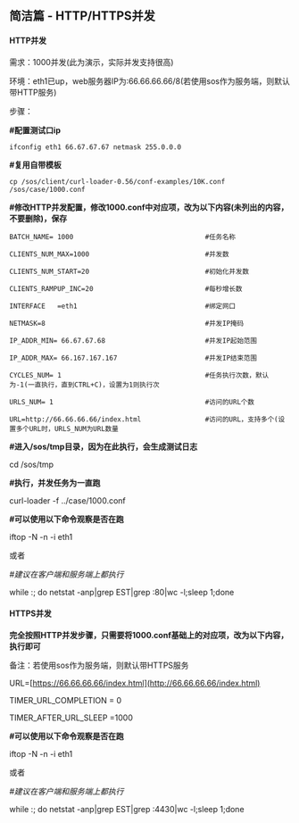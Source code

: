 ## 简洁篇 - HTTP/HTTPS并发

#### **HTTP并发**

需求：1000并发\(此为演示，实际并发支持很高\)

环境：eth1已up，web服务器IP为:66.66.66.66/8\(若使用sos作为服务端，则默认带HTTP服务\)

步骤：

**\#配置测试口ip**

`ifconfig eth1 66.67.67.67 netmask 255.0.0.0`

**\#复用自带模板**

`cp /sos/client/curl-loader-0.56/conf-examples/10K.conf /sos/case/1000.conf`

**\#修改HTTP并发配置，修改1000.conf中对应项，改为以下内容\(未列出的内容，不要删除\)，保存**

`BATCH_NAME= 1000                                 #任务名称`

`CLIENTS_NUM_MAX=1000                             #并发数`

`CLIENTS_NUM_START=20                             #初始化并发数`

`CLIENTS_RAMPUP_INC=20                            #每秒增长数`

`INTERFACE   =eth1                                #绑定网口`

`NETMASK=8                                        #并发IP掩码`

`IP_ADDR_MIN= 66.67.67.68                         #并发IP起始范围`

`IP_ADDR_MAX= 66.167.167.167                      #并发IP结束范围`

`CYCLES_NUM= 1                                    #任务执行次数，默认为-1(一直执行，直到CTRL+C)，设置为1则执行次`

`URLS_NUM= 1                                      #访问的URL个数`

`URL=http://66.66.66.66/index.html                #访问的URL，支持多个(设置多个URL时，URLS_NUM为URL数量`

**\#进入/sos/tmp目录，因为在此执行，会生成测试日志**

cd /sos/tmp

**\#执行，并发任务为一直跑**

curl-loader -f ../case/1000.conf

**\#可以使用以下命令观察是否在跑**

iftop -N -n -i eth1

或者

_\#建议在客户端和服务端上都执行_

while :; do netstat -anp\|grep EST\|grep :80\|wc -l;sleep 1;done

#### **HTTPS并发**

**完全按照HTTP并发步骤，只需要将1000.conf基础上的对应项，改为以下内容，执行即可**

备注：若使用sos作为服务端，则默认带HTTPS服务

URL=[https://66.66.66.66/index.html](http://66.66.66.66/index.html)

TIMER\_URL\_COMPLETION = 0

TIMER\_AFTER\_URL\_SLEEP =1000

**\#可以使用以下命令观察是否在跑**

iftop -N -n -i eth1

或者

_\#建议在客户端和服务端上都执行_

while :; do netstat -anp\|grep EST\|grep :4430\|wc -l;sleep 1;done

